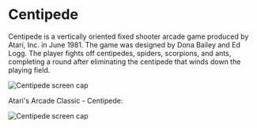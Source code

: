 # Centipede

Centipede is a vertically oriented fixed shooter arcade game produced by Atari, Inc. in June 1981. The game was designed by Dona Bailey and Ed Logg. The player fights off centipedes, spiders, scorpions, and ants, completing a round after eliminating the centipede that winds down the playing field.

![Centipede screen cap](https://i.gifer.com/1D1I.gif)

Atari's Arcade Classic - Centipede:

![Centipede screen cap](http://thelawleys.com/images/centipede/centanim.gif)
